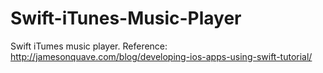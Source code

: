 Swift-iTunes-Music-Player
=========================

Swift iTumes music player. Reference: http://jamesonquave.com/blog/developing-ios-apps-using-swift-tutorial/
